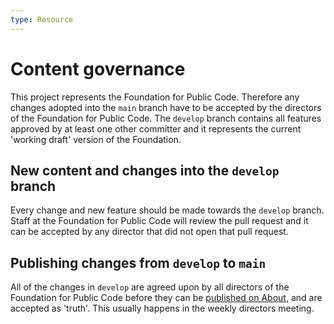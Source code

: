 ```yaml
---
type: Resource
---
```


# Content governance

This project represents the Foundation for Public Code.
Therefore any changes adopted into the `main` branch have to be accepted by the directors of the Foundation for Public Code.
The `develop` branch contains all features approved by at least one other committer and it represents the current 'working draft' version of the Foundation.

## New content and changes into the `develop` branch

Every change and new feature should be made towards the `develop` branch. Staff at the Foundation for Public Code will review the pull request and it can be accepted by any director that did not open that pull request.

## Publishing changes from `develop` to `main`

All of the changes in `develop` are agreed upon by all directors of the Foundation for Public Code before they can be [published on About](/activities/documentation/merge-develop-into-main.md), and are accepted as 'truth'. This usually happens in the weekly directors meeting.
